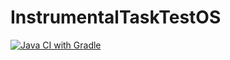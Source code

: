 # InstrumentalTaskTestOS

[![Java CI with Gradle](https://github.com/NikStork/InstrumentalTaskTestOS/actions/workflows/gradle.yml/badge.svg)](https://github.com/NikStork/InstrumentalTaskTestOS/actions/workflows/gradle.yml)
